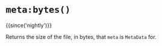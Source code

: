 # `meta:bytes()`

{{since('nightly')}}

Returns the size of the file, in bytes, that `meta` is `MetaData` for.


